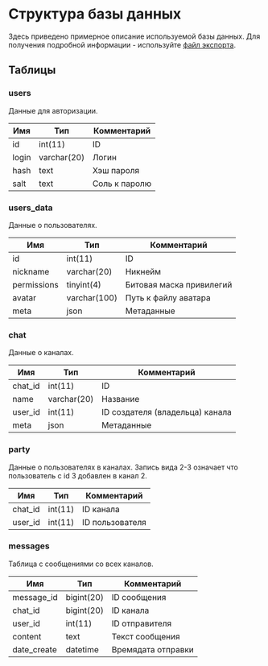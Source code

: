 # Структура базы данных #

Здесь приведено примерное описание используемой базы данных. 
Для получения подробной информации - используйте [файл экспорта][].

[файл экспорта]:https://github.com/bmstu-iu9/utp2019-8-chat/blob/master/database/9SpT1uQOyM.sql

## Таблицы ##

### users ###

Данные для авторизации.

| Имя   | Тип         | Комментарий   |
| ----- | ----------- | ------------- |
| id    | int(11)     | ID            |
| login | varchar(20) | Логин         |
| hash  | text        | Хэш пароля    |
| salt  | text        | Соль к паролю |

### users_data ###

Данные о пользователях.

| Имя         | Тип          | Комментарий              |
| ----------- | ------------ | ------------------------ |
| id          | int(11)      | ID                       |
| nickname    | varchar(20)  | Никнейм                  |
| permissions | tinyint(4)   | Битовая маска привилегий |
| avatar      | varchar(100) | Путь к файлу аватара     |
| meta        | json         | Метаданные               |

### chat ###

Данные о каналах.

| Имя     | Тип         | Комментарий                     |
| ------- | ----------- | ------------------------------- |
| chat_id | int(11)     | ID                              |
| name    | varchar(20) | Название                        |
| user_id | int(11)     | ID создателя (владельца) канала |
| meta    | json        | Метаданные                      |

### party ###

Данные о пользователях в каналах. Запись вида 2-3 означает что пользователь с id 3 добавлен в канал 2.

| Имя     | Тип     | Комментарий     |
| ------- | ------- | --------------- |
| chat_id | int(11) | ID канала       |
| user_id | int(11) | ID пользователя |

### messages ###

Таблица с сообщениями со всех каналов.

| Имя         | Тип        | Комментарий        |
| ----------- | ---------- | ------------------ |
| message_id  | bigint(20) | ID сообщения       |
| chat_id     | bigint(20) | ID канала          |
| user_id     | int(11)    | ID отправителя     |
| content     | text       | Текст сообщения    |
| date_create | datetime   | Времядата отправки |